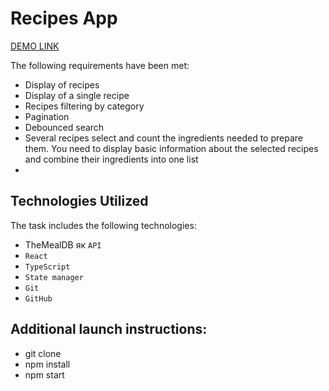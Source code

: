 # Recipes App

 [DEMO LINK]()

The following requirements have been met:

- Display of recipes
- Display of a single recipe
- Recipes filtering by category
- Pagination
- Debounced search
- Several recipes select and count the ingredients needed to prepare them. You need to display basic information about the selected recipes and combine their ingredients into one list
- 

## Technologies Utilized

The task includes the following technologies:

- TheMealDB як `API`
- `React`
- `TypeScript`
- `State manager`
- `Git`
- `GitHub`

## Additional launch instructions:

- git clone
- npm install
- npm start
